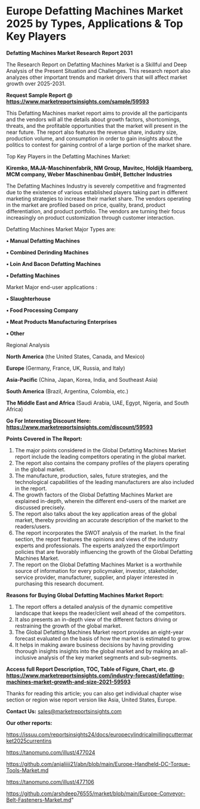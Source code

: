 # Europe Defatting Machines Market 2025 by Types, Applications & Top Key Players

<strong>Defatting Machines Market Research Report 2031</strong>

The Research Report on Defatting Machines Market is a Skillful and Deep Analysis of the Present Situation and Challenges. This research report also analyzes other important trends and market drivers that will affect market growth over 2025-2031.

<strong>Request Sample Report @ <a href=https://www.marketreportsinsights.com/sample/59593>https://www.marketreportsinsights.com/sample/59593</a></strong>

This Defatting Machines market report aims to provide all the participants and the vendors will all the details about growth factors, shortcomings, threats, and the profitable opportunities that the market will present in the near future. The report also features the revenue share, industry size, production volume, and consumption in order to gain insights about the politics to contest for gaining control of a large portion of the market share.

Top Key Players in the Defatting Machines Market:

<strong>Kiremko, MAJA-Maschinenfabrik, NM Group, Mavitec, Holdijk Haamberg, MCM company, Weber Maschinenbau GmbH, Bettcher Industries</strong>

The Defatting Machines Industry is severely competitive and fragmented due to the existence of various established players taking part in different marketing strategies to increase their market share. The vendors operating in the market are profiled based on price, quality, brand, product differentiation, and product portfolio. The vendors are turning their focus increasingly on product customization through customer interaction.

Defatting Machines Market Major Types are:

<strong>• Manual Defatting Machines

• Combined Derinding Machines

• Loin And Bacon Defatting Machines

• Defatting Machines</strong>

Market Major end-user applications :

<strong>• Slaughterhouse

• Food Processing Company

• Meat Products Manufacturing Enterprises

• Other</strong>

Regional Analysis

</u><strong><b>North America</b></strong> (the United States, Canada, and Mexico)

<strong><b>Europe </b></strong>(Germany, France, UK, Russia, and Italy)

<strong><b>Asia-Pacific</b></strong> (China, Japan, Korea, India, and Southeast Asia)

<strong><b>South America</b></strong> (Brazil, Argentina, Colombia, etc.)

<strong><b>The Middle East and Africa</b></strong> (Saudi Arabia, UAE, Egypt, Nigeria, and South Africa)

<strong>Go For Interesting Discount Here: <a href=https://www.marketreportsinsights.com/discount/59593>https://www.marketreportsinsights.com/discount/59593</a></strong>

<strong>Points Covered in The Report:</strong>
<ol>
  <li>The major points considered in the Global Defatting Machines Market report include the leading competitors operating in the global market.</li>
  <li>The report also contains the company profiles of the players operating in the global market.</li>
  <li>The manufacture, production, sales, future strategies, and the technological capabilities of the leading manufacturers are also included in the report.</li>
  <li>The growth factors of the Global Defatting Machines Market are explained in-depth, wherein the different end-users of the market are discussed precisely.</li>
  <li>The report also talks about the key application areas of the global market, thereby providing an accurate description of the market to the readers/users.</li>
  <li>The report incorporates the SWOT analysis of the market. In the final section, the report features the opinions and views of the industry experts and professionals. The experts analyzed the export/import policies that are favorably influencing the growth of the Global Defatting Machines Market.</li>
  <li>The report on the Global Defatting Machines Market is a worthwhile source of information for every policymaker, investor, stakeholder, service provider, manufacturer, supplier, and player interested in purchasing this research document.</li>
</ol>
<strong>Reasons for Buying Global Defatting Machines Market Report:</strong>

<ol>
  <li>The report offers a detailed analysis of the dynamic competitive landscape that keeps the reader/client well ahead of the competitors.</li>
  <li>It also presents an in-depth view of the different factors driving or restraining the growth of the global market.</li>
  <li>The Global Defatting Machines Market report provides an eight-year forecast evaluated on the basis of how the market is estimated to grow.</li>
  <li>It helps in making aware business decisions by having providing thorough insights insights into the global market and by making an all-inclusive analysis of the key market segments and sub-segments.</li>
</ol>
<strong>Access full Report Description, TOC, Table of Figure, Chart, etc. @ <a href=https://www.marketreportsinsights.com/industry-forecast/defatting-machines-market-growth-and-size-2021-59593>https://www.marketreportsinsights.com/industry-forecast/defatting-machines-market-growth-and-size-2021-59593</a></strong>


Thanks for reading this article; you can also get individual chapter wise section or region wise report version like Asia, United States, Europe.

<strong>Contact Us:</strong>
sales@marketreportsinsights.com

<strong>Our other reports:</strong>

<a href=https://issuu.com/reportsinsights24/docs/europecylindricalmillingcuttermarket2025currentins>https://issuu.com/reportsinsights24/docs/europecylindricalmillingcuttermarket2025currentins</a>

<a href=https://tanomuno.com/illust/477024>https://tanomuno.com/illust/477024</a>

<a href=https://github.com/anjaliiii21/abn/blob/main/Europe-Handheld-DC-Torque-Tools-Market.md>https://github.com/anjaliiii21/abn/blob/main/Europe-Handheld-DC-Torque-Tools-Market.md</a>

<a href=https://tanomuno.com/illust/477106>https://tanomuno.com/illust/477106</a>

<a href=https://github.com/arshdeep76555/market/blob/main/Europe-Conveyor-Belt-Fasteners-Market.md>https://github.com/arshdeep76555/market/blob/main/Europe-Conveyor-Belt-Fasteners-Market.md</a>"
